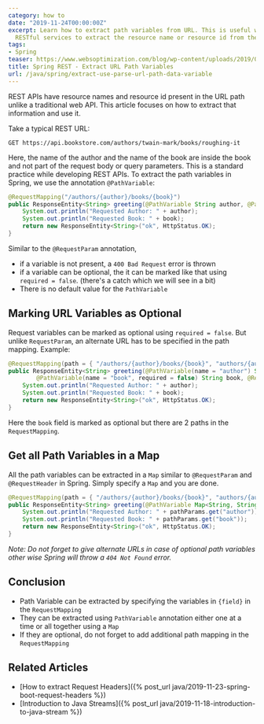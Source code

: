 ```yaml
---
category: how to
date: "2019-11-24T00:00:00Z"
excerpt: Learn how to extract path variables from URL. This is useful when building
  RESTful services to extract the resource name or resource id from the URL
tags:
- Spring
teaser: https://www.websoptimization.com/blog/wp-content/uploads/2019/03/top-10-reasons-to-use-spring-framework-1.jpg
title: Spring REST - Extract URL Path Variables
url: /java/spring/extract-use-parse-url-path-data-variable
---
```

REST APIs have resource names and resource id present in the URL path unlike a traditional web API. This article focuses on how to extract that information and use it.

Take a typical REST URL:
```http
GET https://api.bookstore.com/authors/twain-mark/books/roughing-it
```
Here, the name of the author and the name of the book are inside the book and not part of the request body or query parameters. This is a standard practice while developing REST APIs. To extract the path variables in Spring, we use the annotation `@PathVariable`:

```java
@RequestMapping("/authors/{author}/books/{book}")
public ResponseEntity<String> greeting(@PathVariable String author, @PathVariable String book) {
    System.out.println("Requested Author: " + author);
    System.out.println("Requested Book: " + book);
    return new ResponseEntity<String>("ok", HttpStatus.OK);
}
```
Similar to the `@RequestParam` annotation, 
- if a variable is not present, a `400 Bad Request` error is thrown
- if a variable can be optional, the it can be marked like that using `required = false`. (there's a catch which we will see in a bit)
- There is no default value for the `PathVariable`

## Marking URL Variables as Optional 
Request variables can be marked as optional using `required = false`. But unlike `RequestParam`, an alternate URL has to be specified in the path mapping. Example:

```java
@RequestMapping(path = { "/authors/{author}/books/{book}", "authors/{author}/books" })
public ResponseEntity<String> greeting(@PathVariable(name = "author") String author,
        @PathVariable(name = "book", required = false) String book, @RequestParam() int p) {
    System.out.println("Requested Author: " + author);
    System.out.println("Requested Book: " + book);
    return new ResponseEntity<String>("ok", HttpStatus.OK);
}
```
Here the `book` field is marked as optional but there are 2 paths in the `RequestMapping`.

## Get all Path Variables in a Map
All the path variables can be extracted in a `Map` similar to `@RequestParam` and `@RequestHeader` in Spring. Simply specify a `Map` and you are done.

```java
@RequestMapping(path = { "/authors/{author}/books/{book}", "authors/{author}/books" })
public ResponseEntity<String> greeting(@PathVariable Map<String, String> pathParams) {
    System.out.println("Requested Author: " + pathParams.get("author"));
    System.out.println("Requested Book: " + pathParams.get("book"));
    return new ResponseEntity<String>("ok", HttpStatus.OK);
}
```
*Note: Do not forget to give alternate URLs in case of optional path variables other wise Spring will throw a `404 Not Found` error.*


## Conclusion
- Path Variable can be extracted by specifying the variables in `{field}` in the `RequestMapping`
- They can be extracted using `PathVariable` annotation either one at a time or all together using a `Map`
- If they are optional, do not forget to add additional path mapping in the `RequestMapping`


## Related Articles
- [How to extract Request Headers]({% post_url java/2019-11-23-spring-boot-request-headers %})
- [Introduction to Java Streams]({% post_url java/2019-11-18-introduction-to-java-stream %})